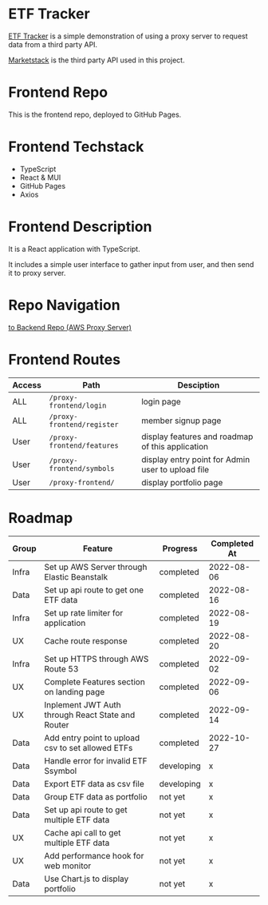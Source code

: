 # ETF Tracker

[ETF Tracker](https://yumingchang1991.github.io/proxy-frontend/) is a simple demonstration of using a proxy server to request data from a third party API.

[Marketstack](https://marketstack.com/documentation) is the third party API used in this project.

# Frontend Repo

This is the frontend repo, deployed to GitHub Pages.

# Frontend Techstack

- TypeScript
- React & MUI
- GitHub Pages
- Axios

# Frontend Description

It is a React application with TypeScript.

It includes a simple user interface to gather input from user, and then send it to proxy server.

# Repo Navigation
[to Backend Repo (AWS Proxy Server)](https://github.com/yumingchang1991/proxy-backend)

# Frontend Routes
| Access | Path                        | Desciption                                          |
| ------ | --------------------------- | --------------------------------------------------  |
| ALL    | `/proxy-frontend/login`     |  login page                                         |
| ALL    | `/proxy-frontend/register`  |  member signup page                                 |
| User   | `/proxy-frontend/features`  |  display features and roadmap of this application   |
| User   | `/proxy-frontend/symbols`   |  display entry point for Admin user to upload file  |
| User   | `/proxy-frontend/`          |  display portfolio page                             |

# Roadmap

| Group | Feature                                              | Progress    | Completed At |
| ----- | ---------------------------------------------------- | ----------- | ------------ |
| Infra | Set up AWS Server through Elastic Beanstalk          | completed   | 2022-08-06   |
| Data  | Set up api route to get one ETF data                 | completed   | 2022-08-16   |
| Infra | Set up rate limiter for application                  | completed   | 2022-08-19   |
| UX    | Cache route response                                 | completed   | 2022-08-20   |
| Infra | Set up HTTPS through AWS Route 53                    | completed   | 2022-09-02   |
| UX    | Complete Features section on landing page            | completed   | 2022-09-06   |
| UX    | Inplement JWT Auth through React State and Router    | completed   | 2022-09-14   |
| Data  | Add entry point to upload csv to set allowed ETFs    | completed   | 2022-10-27   |
| Data  | Handle error for invalid ETF Ssymbol                 | developing  | x |
| Data  | Export ETF data as csv file                          | developing  | x |
| Data  | Group ETF data as portfolio                          | not yet     | x |
| Data  | Set up api route to get multiple ETF data            | not yet     | x |
| UX    | Cache api call to get multiple ETF data              | not yet     | x |
| UX    | Add performance hook for web monitor                 | not yet     | x |
| Data  | Use Chart.js to display portfolio                    | not yet     | x |
